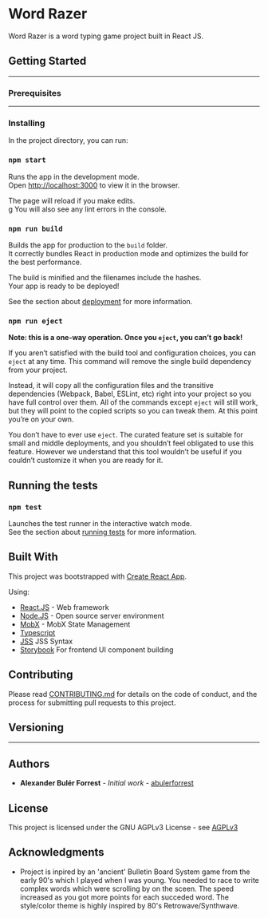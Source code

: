 # Word Razer

Word Razer is a word typing game project built in React JS.

## Getting Started

---

### Prerequisites

---

### Installing

In the project directory, you can run:

### `npm start`

Runs the app in the development mode.<br>
Open [http://localhost:3000](http://localhost:3000) to view it in the browser.

The page will reload if you make edits.<br>g
You will also see any lint errors in the console.

### `npm run build`

Builds the app for production to the `build` folder.<br>
It correctly bundles React in production mode and optimizes the build for the best performance.

The build is minified and the filenames include the hashes.<br>
Your app is ready to be deployed!

See the section about [deployment](https://facebook.github.io/create-react-app/docs/deployment) for more information.

### `npm run eject`

**Note: this is a one-way operation. Once you `eject`, you can’t go back!**

If you aren’t satisfied with the build tool and configuration choices, you can `eject` at any time. This command will remove the single build dependency from your project.

Instead, it will copy all the configuration files and the transitive dependencies (Webpack, Babel, ESLint, etc) right into your project so you have full control over them. All of the commands except `eject` will still work, but they will point to the copied scripts so you can tweak them. At this point you’re on your own.

You don’t have to ever use `eject`. The curated feature set is suitable for small and middle deployments, and you shouldn’t feel obligated to use this feature. However we understand that this tool wouldn’t be useful if you couldn’t customize it when you are ready for it.

## Running the tests

### `npm test`

Launches the test runner in the interactive watch mode.<br>
See the section about [running tests](https://facebook.github.io/create-react-app/docs/running-tests) for more information.

## Built With

This project was bootstrapped with [Create React App](https://github.com/facebook/create-react-app).

Using:

* [React.JS](https://reactjs.org/) - Web framework
* [Node.JS](https://nodejs.org/en/) - Open source server environment
* [MobX](https://reactjs.org/) - MobX State Management
* [Typescript](https://www.typescriptlang.org/)
* [JSS](https://cssinjs.org/) JSS Syntax
* [Storybook](https://storybook.js.org/) For frontend UI component building

## Contributing

Please read [CONTRIBUTING.md](https://gist.github.com/PurpleBooth/b24679402957c63ec426) for details on the code of conduct, and the process for submitting pull requests to this project.

## Versioning

---

## Authors

* **Alexander Bulér Forrest** - *Initial work* - [abulerforrest](https://github.com/abulerforrest)

## License

This project is licensed under the GNU AGPLv3 License - see [AGPLv3](https://choosealicense.com/licenses/agpl-3.0/)

## Acknowledgments

* Project is inpired by an 'ancient' Bulletin Board System game from the early 90's which I played when I was young. You needed to race to write complex words which were scrolling by on the sceen. The speed increased as you got more points for each succeded word. The style/color theme is highly inspired by 80's Retrowave/Synthwave.

